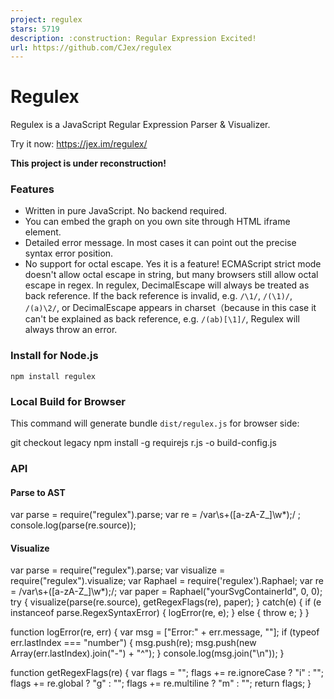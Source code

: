 ```yaml
---
project: regulex
stars: 5719
description: :construction: Regular Expression Excited!
url: https://github.com/CJex/regulex
---
```


Regulex
=======

Regulex is a JavaScript Regular Expression Parser & Visualizer.

Try it now: https://jex.im/regulex/

**This project is under reconstruction!**

### Features

-   Written in pure JavaScript. No backend required.
-   You can embed the graph on you own site through HTML iframe element.
-   Detailed error message. In most cases it can point out the precise syntax error position.
-   No support for octal escape. Yes it is a feature! ECMAScript strict mode doesn't allow octal escape in string, but many browsers still allow octal escape in regex. In regulex, DecimalEscape will always be treated as back reference. If the back reference is invalid, e.g. `/\1/`, `/(\1)/`, `/(a)\2/`, or DecimalEscape appears in charset（because in this case it can't be explained as back reference, e.g. `/(ab)[\1]/`, Regulex will always throw an error.

### Install for Node.js

```
npm install regulex
```

### Local Build for Browser

This command will generate bundle `dist/regulex.js` for browser side:

git checkout legacy
npm install -g requirejs
r.js -o build-config.js

### API

#### Parse to AST

var parse \= require("regulex").parse;
var re \= /var\\s+(\[a-zA-Z\_\]\\w\*);/ ;
console.log(parse(re.source));

#### Visualize

var parse \= require("regulex").parse;
var visualize \= require("regulex").visualize;
var Raphael \= require('regulex').Raphael;
var re \= /var\\s+(\[a-zA-Z\_\]\\w\*);/;
var paper \= Raphael("yourSvgContainerId", 0, 0);
try {
  visualize(parse(re.source), getRegexFlags(re), paper);
} catch(e) {
  if (e instanceof parse.RegexSyntaxError) {
    logError(re, e);
  } else {
    throw e;
  }
}

function logError(re, err) {
  var msg \= \["Error:" + err.message, ""\];
  if (typeof err.lastIndex \=== "number") {
    msg.push(re);
    msg.push(new Array(err.lastIndex).join("-") + "^");
  }
  console.log(msg.join("\\n"));
}

function getRegexFlags(re) {
  var flags \= "";
  flags += re.ignoreCase ? "i" : "";
  flags += re.global ? "g" : "";
  flags += re.multiline ? "m" : "";
  return flags;
}
